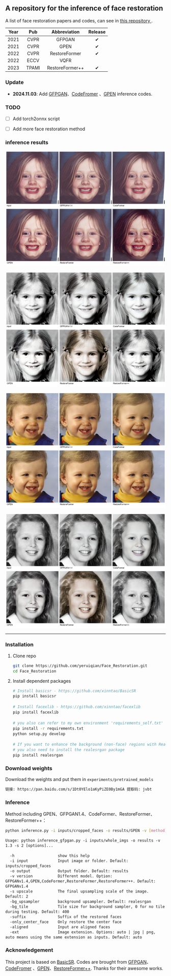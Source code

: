 

## A repository for the inference of face restoration
A list of face restoration papers and codes, can see in [this repository ](https://github.com/yeruiqian/Face_Restoration_Ref.git).


|Year<div style="width:20px">|Pub<div style="width:60px">|Abbreviation<div style="width:45px">|Release<div style="width:45px">|
|:---:|:----:|:----:|:----:|
|2021|CVPR|GFPGAN|✔|
|2021|CVPR|GPEN|✔|
|2022|CVPR|RestoreFormer|✔|
|2022|ECCV|VQFR||
|2023|TPAMI|RestoreFormer++|✔|


### Update
- **2024.11.03**: Add [GFPGAN](https://github.com/TencentARC/GFPGAN.git)、[CodeFromer](https://github.com/sczhou/CodeFormer.git) 、[GPEN](https://github.com/yangxy/GPEN.git) inference codes. 
  

### TODO
- [ ] Add torch2onnx script
- [ ] Add more face restoration method


### inference results

<p align="center">
  <img src="assets\comparison_image_0.png">
</p>
<p align="center">
  <img src="assets\comparison_image_1.png">
</p>
<p align="center">
  <img src="assets\comparison_image_2.png">
</p>
<p align="center">
  <img src="assets\comparison_image_3.png">
</p>

---


### Installation


1. Clone repo

    ```bash
    git clone https://github.com/yeruiqian/Face_Restoration.git
    cd Face_Restoration
    ```

2. Install dependent packages

    ```bash
    # Install basicsr - https://github.com/xinntao/BasicSR
    pip install basicsr

    # Install facexlib - https://github.com/xinntao/facexlib
    pip install facexlib

    # you also can refer to my own environment 'requirements_self.txt'
    pip install -r requirements.txt
    python setup.py develop

    # If you want to enhance the background (non-face) regions with Real-ESRGAN,
    # you also need to install the realesrgan package
    pip install realesrgan
    ```



### Download weights
Download the weights and put them in ```experiments/pretrained_models```
```bash
链接: https://pan.baidu.com/s/1Dt0YElo1aKyPiZE0By1mGA 提取码: jvbt 
```

### Inference
Method including GPEN、GFPGAN1.4、CodeFormer、RestoreFormer、RestoreFormer++：

```bash
python inference.py -i inputs/cropped_faces -o results/GPEN -v [method] -s 1
```

```console
Usage: python inference_gfpgan.py -i inputs/whole_imgs -o results -v 1.3 -s 2 [options]...

  -h                   show this help
  -i input             Input image or folder. Default: inputs/cropped_faces
  -o output            Output folder. Default: results
  -v version           Different model. Option: GFPGANv1.4,GPEN,CodeFormer,RestoreFormer,RestoreFormer++. Default: GFPGANv1.4
  -s upscale           The final upsampling scale of the image. Default: 2
  -bg_upsampler        background upsampler. Default: realesrgan
  -bg_tile             Tile size for background sampler, 0 for no tile during testing. Default: 400
  -suffix              Suffix of the restored faces
  -only_center_face    Only restore the center face
  -aligned             Input are aligned faces
  -ext                 Image extension. Options: auto | jpg | png, auto means using the same extension as inputs. Default: auto
```

### Acknowledgement

This project is based on [BasicSR](https://github.com/XPixelGroup/BasicSR). Codes are brought from [GFPGAN](https://github.com/TencentARC/GFPGAN.git)、[CodeFromer](https://github.com/sczhou/CodeFormer.git) 、[GPEN](https://github.com/yangxy/GPEN.git)、[RestoreFormer++](https://github.com/wzhouxiff/RestoreFormerPlusPlus). Thanks for their awesome works.

